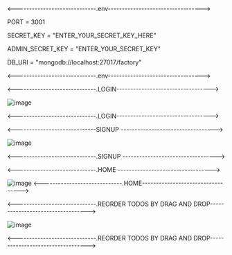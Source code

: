 
<-----------------------------.env----------------------------------> 

PORT = 3001

SECRET_KEY = "ENTER_Y0UR_SECRET_KEY_HERE"

ADMIN_SECRET_KEY = "ENTER_Y0UR_SECRET_KEY"

DB_URI = "mongodb://localhost:27017/factory"

<-----------------------------.env----------------------------------> 

<-----------------------------.LOGIN----------------------------------> 

![image](https://user-images.githubusercontent.com/91760999/218554244-a62078de-ba87-47a0-8c1d-32eed7d6e340.png)

<-----------------------------.LOGIN----------------------------------> 


<-----------------------------SIGNUP ----------------------------------> 


![image](https://user-images.githubusercontent.com/91760999/218554335-2b9dbebb-19c2-4958-96cb-8ba577714908.png)

<-----------------------------.SIGNUP ----------------------------------> 


<-----------------------------.HOME ----------------------------------> 

![image](https://user-images.githubusercontent.com/91760999/218554461-5e019da1-6e9d-49fc-a647-d1f6c2046479.png)
<-----------------------------.HOME----------------------------------> 


<-----------------------------.REORDER TODOS BY DRAG AND DROP---------------------------------->  

![image](https://user-images.githubusercontent.com/91760999/218554572-652b056d-7f31-4d3a-8b65-f9471bdb65d4.png)

<-----------------------------.REORDER TODOS BY DRAG AND DROP----------------------------------> 
